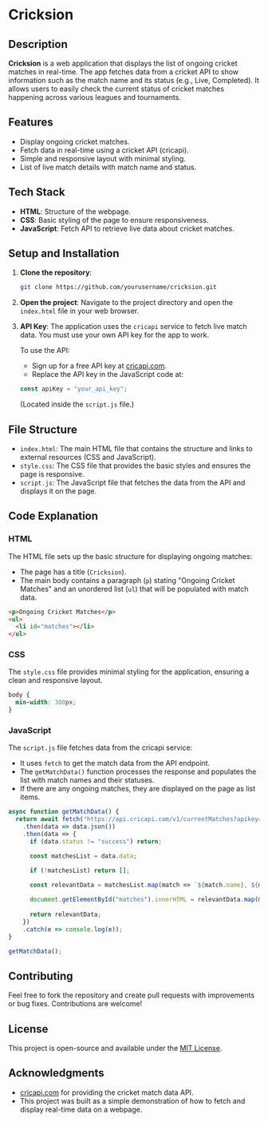 # Cricksion 

## Description

**Cricksion** is a web application that displays the list of ongoing cricket matches in real-time. The app fetches data from a cricket API to show information such as the match name and its status (e.g., Live, Completed). It allows users to easily check the current status of cricket matches happening across various leagues and tournaments.

## Features

- Display ongoing cricket matches.
- Fetch data in real-time using a cricket API (cricapi).
- Simple and responsive layout with minimal styling.
- List of live match details with match name and status.

## Tech Stack

- **HTML**: Structure of the webpage.
- **CSS**: Basic styling of the page to ensure responsiveness.
- **JavaScript**: Fetch API to retrieve live data about cricket matches.

## Setup and Installation

1. **Clone the repository**:
   ```bash
   git clone https://github.com/yourusername/cricksion.git
   ```
2. **Open the project**:
   Navigate to the project directory and open the `index.html` file in your web browser.

3. **API Key**:
   The application uses the `cricapi` service to fetch live match data. You must use your own API key for the app to work.

   To use the API:
   - Sign up for a free API key at [cricapi.com](https://www.cricapi.com/).
   - Replace the API key in the JavaScript code at:
   ```javascript
   const apiKey = "your_api_key";
   ```
   (Located inside the `script.js` file.)

## File Structure

- `index.html`: The main HTML file that contains the structure and links to external resources (CSS and JavaScript).
- `style.css`: The CSS file that provides the basic styles and ensures the page is responsive.
- `script.js`: The JavaScript file that fetches the data from the API and displays it on the page.

## Code Explanation

### HTML

The HTML file sets up the basic structure for displaying ongoing matches:

- The page has a title (`Cricksion`).
- The main body contains a paragraph (`p`) stating "Ongoing Cricket Matches" and an unordered list (`ul`) that will be populated with match data.

```html
<p>Ongoing Cricket Matches</p>
<ul>
  <li id="matches"></li>
</ul>
```

### CSS

The `style.css` file provides minimal styling for the application, ensuring a clean and responsive layout.

```css
body {
  min-width: 300px;
}
```

### JavaScript

The `script.js` file fetches data from the cricapi service:

- It uses `fetch` to get the match data from the API endpoint.
- The `getMatchData()` function processes the response and populates the list with match names and their statuses.
- If there are any ongoing matches, they are displayed on the page as list items.

```javascript
async function getMatchData() {
  return await fetch("https://api.cricapi.com/v1/currentMatches?apikey=your_api_key&offset=0")
    .then(data => data.json())
    .then(data => {
      if (data.status != "success") return;

      const matchesList = data.data;

      if (!matchesList) return [];

      const relevantData = matchesList.map(match => `${match.name}, ${match.status}`);
      
      document.getElementById("matches").innerHTML = relevantData.map(match => `<li>${match} </li>`).join('');
      
      return relevantData;
    })
    .catch(e => console.log(e));
}

getMatchData();
```

## Contributing

Feel free to fork the repository and create pull requests with improvements or bug fixes. Contributions are welcome!

## License

This project is open-source and available under the [MIT License](LICENSE).

## Acknowledgments

- [cricapi.com](https://www.cricapi.com/) for providing the cricket match data API.
- This project was built as a simple demonstration of how to fetch and display real-time data on a webpage.
